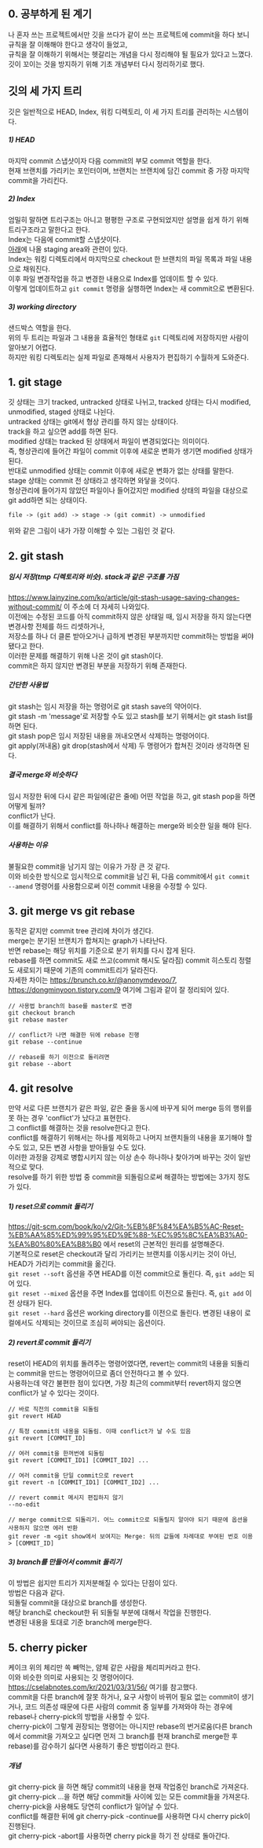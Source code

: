 ## 0. 공부하게 된 계기
나 혼자 쓰는 프로젝트에서만 깃을 쓰다가 같이 쓰는 프로젝트에 commit을 하다 보니 규칙을 잘 이해해야 한다고 생각이 들었고,  
규칙을 잘 이해하기 위해서는 헷갈리는 개념을 다시 정리해야 될 필요가 있다고 느꼈다.  
깃이 꼬이는 것을 방지하기 위해 기초 개념부터 다시 정리하기로 했다.  

## 깃의 세 가지 트리
깃은 일반적으로 HEAD, Index, 워킹 디렉토리, 이 세 가지 트리를 관리하는 시스템이다.  

##### 1) HEAD
마지막 commit 스냅샷이자 다음 commit의 부모 commit 역할을 한다.  
현재 브랜치를 가리키는 포인터이며, 브랜치는 브랜치에 담긴 commit 중 가장 마지막 commit을 가리킨다.

##### 2) Index
엄밀히 말하면 트리구조는 아니고 평평한 구조로 구현되었지만 설명을 쉽게 하기 위해 트리구조라고 말한다고 한다.  
Index는 다음에 commit할 스냅샷이다.  
[아래](https://github.com/mochang2/development-diary/edit/main/009-git.md#1-git-stage)에 나올 staging area와 관련이 있다.  
Index는 워킹 디렉토리에서 마지막으로 checkout 한 브랜치의 파일 목록과 파일 내용으로 채워진다.  
이후 파일 변경작업을 하고 변경한 내용으로 Index를 업데이트 할 수 있다.  
이렇게 업데이트하고 `git commit` 명령을 실행하면 Index는 새 commit으로 변환된다.  

##### 3) working directory
샌드박스 역할을 한다.  
위의 두 트리는 파일과 그 내용을 효율적인 형태로 `git` 디렉토리에 저장하지만 사람이 알아보기 어렵다.  
하지만 워킹 디렉토리는 실제 파일로 존재해서 사용자가 편집하기 수월하게 도와준다.  

## 1. git stage
깃 상태는 크기 tracked, untracked 상태로 나뉘고, tracked 상태는 다시 modified, unmodified, staged 상태로 나뉜다.  
untracked 상태는 git에서 형상 관리를 하지 않는 상태이다.  
track을 하고 싶으면 add를 하면 된다.  
modified 상태는 tracked 된 상태에서 파일이 변경되었다는 의미이다.  
즉, 형상관리에 들어간 파일이 commit 이후에 새로운 변화가 생기면 modified 상태가 된다.  
반대로 unmodified 상태는 commit 이후에 새로운 변화가 없는 상태를 말한다.  
stage 상태는 commit 전 상태라고 생각하면 와닿을 것이다.  
형상관리에 들어가지 않았던 파일이나 들어갔지만 modified 상태의 파일을 대상으로 git add하면 되는 상태이다.

```
file -> (git add) -> stage -> (git commit) -> unmodified
```

위와 같은 그림이 내가 가장 이해할 수 있는 그림인 것 같다.


## 2. git stash
##### 임시 저장(tmp 디렉토리와 비슷). stack과 같은 구조를 가짐
https://www.lainyzine.com/ko/article/git-stash-usage-saving-changes-without-commit/ 이 주소에 더 자세히 나와있다.  
이전에는 수정된 코드를 아직 commit하지 않은 상태일 때, 임시 저장을 하지 않는다면 변경사항 전체를 하드 리셋하거나,  
저장소를 하나 더 클론 받아오거나 급하게 변경된 부분까지만 commit하는 방법을 써야 됐다고 한다.  
이러한 문제를 해결하기 위해 나온 것이 git stash이다.  
commit은 하지 않지만 변경된 부분을 저장하기 위해 존재한다.  

##### 간단한 사용법
git stash는 임시 저장을 하는 명령어로 git stash save의 약어이다.  
git stash -m 'message'로 저장할 수도 있고 stash를 보기 위해서는 git stash list를 하면 된다.  
git stash pop은 임시 저장된 내용을 꺼내오면서 삭제하는 명령어이다.  
git apply(꺼내옴) git drop(stash에서 삭제) 두 명령어가 합쳐진 것이라 생각하면 된다.  

##### 결국 merge와 비슷하다
임시 저장한 뒤에 다시 같은 파일에(같은 줄에) 어떤 작업을 하고, git stash pop을 하면 어떻게 될까?  
conflict가 난다.  
이를 해결하기 위해서 conflict를 하나하나 해결하는 merge와 비슷한 일을 해야 된다.  

##### 사용하는 이유
불필요한 commit을 남기지 않는 이유가 가장 큰 것 같다.  
이와 비슷한 방식으로 임시적으로 commit을 남긴 뒤, 다음 commit에서 `git commit --amend` 명령어를 사용함으로써 이전 commit 내용을 수정할 수 있다.

## 3. git merge vs git rebase
동작은 같지만 commit tree 관리에 차이가 생긴다.  
merge는 분기된 브랜치가 합쳐지는 graph가 나타난다.  
반면 rebase는 해당 위치를 기준으로 분기 위치를 다시 잡게 된다.  
rebase를 하면 commit도 새로 쓰고(commit 해시도 달라짐) commit 히스토리 정렬도 새로되기 때문에 기존의 commit트리가 달라진다.  
자세한 차이는 https://brunch.co.kr/@anonymdevoo/7,  
https://dongminyoon.tistory.com/9  여기에 그림과 같이 잘 정리되어 있다.  

```
// 사용법 branch의 base를 master로 변경
git checkout branch
git rebase master

// conflict가 나면 해결한 뒤에 rebase 진행
git rebase --continue

// rebase를 하기 이전으로 돌리려면
git rebase --abort
```

## 4. git resolve
만약 서로 다른 브랜치가 같은 파일, 같은 줄을 동시에 바꾸게 되어 merge 등의 행위를 못 하는 경우 'conflict'가 났다고 표현한다.  
그 conflict를 해결하는 것을 resolve한다고 한다.  
conflict를 해결하기 위해서는 하나를 제외하고 나머지 브랜치들의 내용을 포기해야 할 수도 있고, 모든 변경 사항을 받아들일 수도 있다.  
이러한 과정을 강제로 병합시키지 않는 이상 손수 하나하나 찾아가며 바꾸는 것이 일반적으로 맞다.  
resolve를 하기 위한 방법 중 commit을 되돌림으로써 해결하는 방법에는 3가지 정도가 있다.  

##### 1) reset으로 commit 돌리기
https://git-scm.com/book/ko/v2/Git-%EB%8F%84%EA%B5%AC-Reset-%EB%AA%85%ED%99%95%ED%9E%88-%EC%95%8C%EA%B3%A0-%EA%B0%80%EA%B8%B0 에서 reset의 근본적인 원리를 설명해준다.  
기본적으로 reset은 checkout과 달리 가리키는 브랜치를 이동시키는 것이 아닌, HEAD가 가리키는 commit을 옮긴다.  
`git reset --soft` 옵션을 주면 HEAD를 이전 commit으로 돌린다. 즉, `git add`는 되어 있다.  
`git reset --mixed` 옵션을 주면 Index를 업데이트 이전으로 돌린다. 즉, `git add` 이전 상태가 된다.  
`git reset --hard` 옵션은 working directory를 이전으로 돌린다. 변경된 내용이 로컬에서도 삭제되는 것이므로 조심히 써야되는 옵션이다.  

##### 2) revert로 commit 돌리기
reset이 HEAD의 위치를 돌려주는 명령어였다면, revert는 commit의 내용을 되돌리는 commit을 만드는 명령어이므로 좀더 안전하다고 볼 수 있다.  
사용하는데 약간 불편한 점이 있다면, 가장 최근의 commit부터 revert하지 않으면 conflict가 날 수 있다는 것이다.  

```
// 바로 직전의 commit을 되돌림
git revert HEAD

// 특정 commit의 내용을 되돌림. 이때 conflict가 날 수도 있음
git revert [COMMIT_ID]

// 여러 commit을 한꺼번에 되돌림
git revert [COMMIT_ID1] [COMMIT_ID2] ...

// 여러 commit을 단일 commit으로 revert
git revert -n [COMMIT_ID1] [COMMIT_ID2] ...

// revert commit 메시지 편집하지 않기
--no-edit

// merge commit으로 되돌리기. 어느 commit으로 되돌릴지 알아야 되기 때문에 옵션을 사용하지 않으면 에러 반환
git rever -m <git show에서 보여지는 Merge: 뒤의 값들에 차례대로 부여된 번호 이용> [COMMIT_ID]
```

##### 3) branch를 만들어서 commit 돌리기
이 방법은 쉽지만 트리가 지저분해질 수 있다는 단점이 있다.  
방법은 다음과 같다.  
되돌릴 commit을 대상으로 branch를 생성한다.  
해당 branch로 checkout한 뒤 되돌릴 부분에 대해서 작업을 진행한다.  
변경된 내용을 토대로 기준 branch에 merge한다.

## 5. cherry picker
케이크 위의 체리만 쏙 빼먹는, 얌체 같은 사람을 체리피커라고 한다.  
이와 비슷한 의미로 사용되는 깃 명령어이다.  
https://cselabnotes.com/kr/2021/03/31/56/ 여기를 참고했다.  
commit을 다른 branch에 잘못 하거나, 요구 사항이 바뀌어 필요 없는 commit이 생기거나, 코드 의존성 때문에 다른 사람의 commit 중 일부를 가져와야 하는 경우에 rebase나 cherry-pick의 방법을 사용할 수 있다.  
cherry-pick이 그렇게 권장되는 명령어는 아니지만 rebase의 번거로움(다른 branch에서 commit을 가져오고 싶다면 먼저 그 branch를 현재 branch로 merge한 후 rebase)를 감수하기 싫다면 사용하기 좋은 방법이라고 한다.  

##### 개념
git cherry-pick <commit hash>을 하면 해당 commit의 내용을 현재 작업중인 branch로 가져온다.  
git cherry-pick <commit hash1>...<commit hash2>을 하면 해당 commit들 사이에 있는 모든 commit들을 가져온다.  
cherry-pick을 사용해도 당연히 conflict가 일어날 수 있다.  
conflict를 해결한 뒤에 git cherry-pick -continue를 사용하면 다시 cherry pick이 진행된다.  
git cherry-pick -abort를 사용하면 cherry pick을 하기 전 상태로 돌아간다.  
